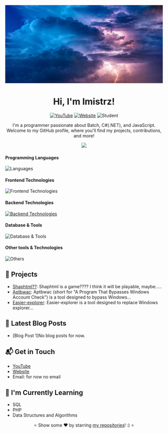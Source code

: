 <div align="center">
  <img src="https://github.com/Imistrz21/Imistrz21/blob/main/thunderstorm-3625405_1280.jpg" alt="Background Image" width="100%" height="250px">
</div>

<h1 align="center">Hi, I'm Imistrz!</h1>
<p align="center">
  <a href="https://www.youtube.com/imistrz"><img src="https://img.shields.io/badge/YouTube-imistrz-red?style=flat-square&logo=youtube" alt="YouTube"></a>
  <a href="https://formater.space"><img src="https://img.shields.io/badge/Website-formater.space-blue?style=flat-square&logo=google-chrome" alt="Website"></a>
  <img src="https://img.shields.io/badge/Student-Poland-green?style=flat-square&logo=student" alt="Student">
</p>

<p align="center">
  I'm a programmer passionate about Batch, C#(.NET), and JavaScript. Welcome to my GitHub profile, where you'll find my projects, contributions, and more!
</p>


<p align="center">
  <img src="https://via.placeholder.com/900x3/00FF00/000000?text=+">
</p>

#### Programming Languages
![Languages](https://skillicons.dev/icons?i=c,cs,js,python,java,lua)

#### Frontend Technologies
![Frontend Technologies](https://skillicons.dev/icons?i=html,css,md)

#### Backend Technologies
[![Backend Technologies](https://skillicons.dev/icons?i=azure,docker)](https://skillicons.dev)

#### Database & Tools
![Database & Tools](https://skillicons.dev/icons?i=mysql,godot,obsidian,pr,powershell)

#### Other tools & Technologies
![Others](https://skillicons.dev/icons?i=windows,linux,arch,git,github,markdown,vscode,gitlab,arduino,raspberrypi,discord,bots,)

## 🚀 Projects
- [Shaphtml??](https://github.com/Imistrz21/Shaphtml): Shaphtml is a game???? I think it will be playable, maybe.....
- [Aptbwac](https://github.com/Imistrz21/Aptbwac): Aptbwac (short for "A Program That Bypasses Windows Account Check") is a tool designed to bypass Windows...
- [Easier-explorer](https://github.com/Imistrz21/Easier-explorer): Easier-explorer is a tool designed to replace Windows explorer...

## 📝 Latest Blog Posts
- [Blog Post 1]No blog posts for now.

## 📬 Get in Touch
- [YouTube](http://www.youtube.com/@imistrz)
- [Website](https://formater.space)
- Email: for now no email

## 🌱 I'm Currently Learning
- SQL
- PHP
- Data Structures and Algorithms

<p align="center">⭐️ Show some ❤️ by starring <a href="https://github.com/Imistrz21">my repositories</a>! :) ⭐️</p>
